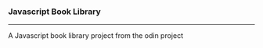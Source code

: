 <h3>Javascript Book Library</h3>
<hr>
<p>A Javascript book library project from the odin project</p>